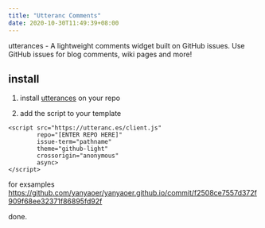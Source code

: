 ```yaml
---
title: "Utteranc Comments"
date: 2020-10-30T11:49:39+08:00
---
```


utterances - A lightweight comments widget built on GitHub issues. Use GitHub issues for blog comments, wiki pages and more!

## install

1. install [utterances](https://github.com/apps/utterances) on your repo

2. add the script to your template

```
<script src="https://utteranc.es/client.js"
        repo="[ENTER REPO HERE]"
        issue-term="pathname"
        theme="github-light"
        crossorigin="anonymous"
        async>
</script>
```

for exsamples <https://github.com/yanyaoer/yanyaoer.github.io/commit/f2508ce7557d372f909f68ee32371f86895fd92f>

done.
